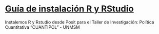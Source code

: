 # [Guía de instalación R y RStudio](https://luccemhu.github.io/)

Instalemos R y Rstudio desde Posit para el Taller de Investigación: Política Cuantitativa “CUANTIPOL” - UNMSM
